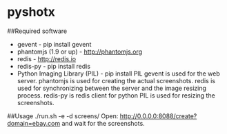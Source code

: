 pyshotx
=======
##Required software
* gevent - pip install gevent
* phantomjs (1.9 or up) - http://phantomjs.org
* redis - http://redis.io
* redis-py - pip install redis
* Python Imaging Library (PIL) - pip install PIL
gevent is used for the web server.
phantomjs is used for creating the actual screenshots.
redis is used for synchronizing between the server and the image resizing
process.
redis-py is redis client for python
PIL is used for resizing the screenshots.

##Usage
    ./run.sh -e -d screens/
Open: http://0.0.0.0:8088/create?domain=ebay.com and wait for the screenshots.
